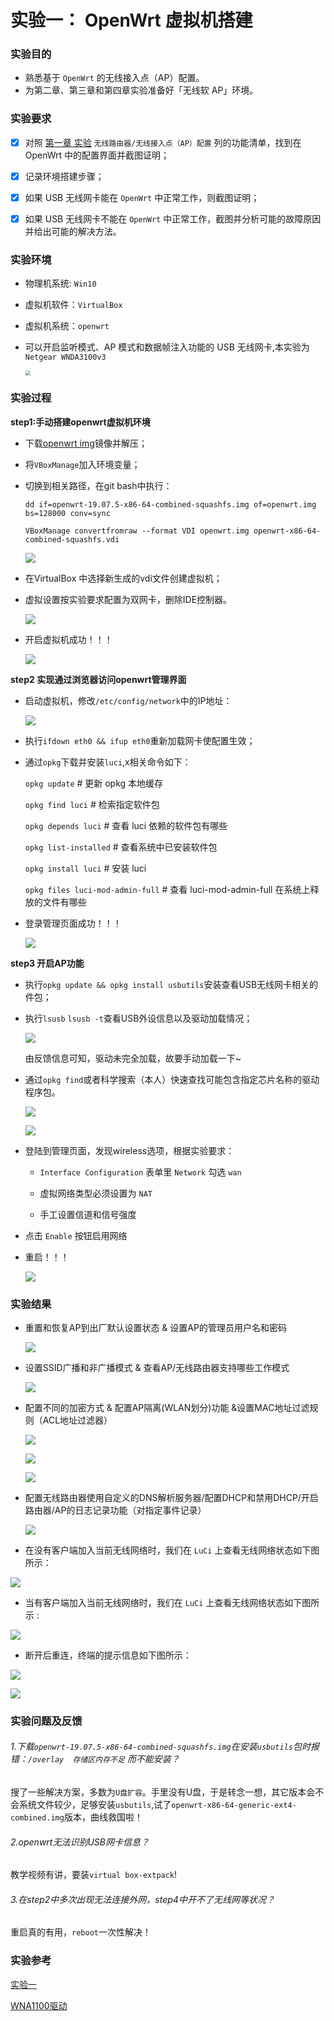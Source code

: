 # 实验一： OpenWrt 虚拟机搭建

### 实验目的

- 熟悉基于 `OpenWrt` 的无线接入点（AP）配置。
- 为第二章、第三章和第四章实验准备好「无线软 AP」环境。

### 实验要求

+ [x] 对照 [第一章 实验](https://c4pr1c3.github.io/cuc-mis/chap0x01/exp.html) `无线路由器/无线接入点（AP）配置` 列的功能清单，找到在 OpenWrt 中的配置界面并截图证明；

+ [x] 记录环境搭建步骤；

+ [x] 如果 USB 无线网卡能在 `OpenWrt` 中正常工作，则截图证明；

+ [x] 如果 USB 无线网卡不能在 `OpenWrt` 中正常工作，截图并分析可能的故障原因并给出可能的解决方法。

### 实验环境

* 物理机系统: `Win10`

* 虚拟机软件：`VirtualBox` 

* 虚拟机系统：`openwrt`

* 可以开启监听模式、AP 模式和数据帧注入功能的 USB 无线网卡,本实验为`Netgear WNDA3100v3`

  <img src="images/usb.jpg" style="zoom:50%;" />

### 实验过程

**step1:手动搭建openwrt虚拟机环境**

* 下载[openwrt img](https://downloads.openwrt.org/snapshots/targets/x86/64/openwrt-x86-64-generic-ext4-combined.img.gz)镜像并解压；

* 将`VBoxManage`加入环境变量；

* 切换到相关路径，在git bash中执行：

  `dd if=openwrt-19.07.5-x86-64-combined-squashfs.img of=openwrt.img bs=128000 conv=sync`

  `VBoxManage convertfromraw --format VDI openwrt.img openwrt-x86-64-combined-squashfs.vdi`

  ![](images/trans-vdi.png)

* 在VirtualBox 中选择新生成的vdi文件创建虚拟机；

* 虚拟设置按实验要求配置为双网卡，删除IDE控制器。

  ![](images/settings.png)

* 开启虚拟机成功！！！

  ![](images/openwrt-login.png)

**step2  实现通过浏览器访问openwrt管理界面**

* 启动虚拟机，修改`/etc/config/network`中的IP地址：

  ![](images/change-ip.png)

* 执行`ifdown eth0 && ifup eth0`重新加载网卡使配置生效；

* 通过`opkg`下载并安装`luci`,x相关命令如下：

  `opkg update`	 #	更新 opkg 本地缓存

  `opkg find luci`	# 	检索指定软件包

  `opkg depends luci`	#	 查看 luci 依赖的软件包有哪些 

  `opkg list-installed`	 #	 查看系统中已安装软件包

  `opkg install luci`	 # 	安装 luci

  `opkg files luci-mod-admin-full`	# 	查看 luci-mod-admin-full 在系统上释放的文件有哪些

* 登录管理页面成功！！！

  ![](images/manage-page.png)

**step3 开启AP功能**

* 执行`opkg update && opkg install usbutils`安装查看USB无线网卡相关的件包；

* 执行`lsusb` `lsusb -t`查看USB外设信息以及驱动加载情况；

  ![](images/lsusb.png)

  由反馈信息可知，驱动未完全加载，故要手动加载一下~

* 通过`opkg find`或者科学搜索（本人）快速查找可能包含指定芯片名称的驱动程序包。

  ![](images/search.png)

  ![](images/load-success.png)

* 登陆到管理页面，发现wireless选项，根据实验要求：

  * `Interface Configuration` 表单里 `Network` 勾选 `wan`

  * 虚拟网络类型必须设置为 `NAT`

  * 手工设置信道和信号强度

* 点击 `Enable` 按钮启用网络

* 重启！！！

  ![](images/wifi.png)

### 实验结果

- 重置和恢复AP到出厂默认设置状态 & 设置AP的管理员用户名和密码

  ![](images/AP.png)

- 设置SSID广播和非广播模式 & 查看AP/无线路由器支持哪些工作模式

  ![](images/setup.png)

- 配置不同的加密方式 & 配置AP隔离(WLAN划分)功能 &设置MAC地址过滤规则（ACL地址过滤器）

  ![](images/encryotion.png)

  ![](images/filter.png)

  ![](images/isolate.png)

- 配置无线路由器使用自定义的DNS解析服务器/配置DHCP和禁用DHCP/开启路由器/AP的日志记录功能（对指定事件记录）

  ![](images/dns.png)

  

* 在没有客户端加入当前无线网络时，我们在 `LuCi` 上查看无线网络状态如下图所示：

![](images/nobody-login.png)

* 当有客户端加入当前无线网络时，我们在 `LuCi` 上查看无线网络状态如下图所示 :

![](images/someone-login.png)

* 断开后重连，终端的提示信息如下图所示：

![](images/no.png)

![](images/nono.png)



### 实验问题及反馈

###### 1.下载`openwrt-19.07.5-x86-64-combined-squashfs.img`在安装`usbutils`包时报错：`/overlay  存储区内存不足` 而不能安装？

搜了一些解决方案，多数为`U盘扩容`。手里没有U盘，于是转念一想，其它版本会不会系统文件较少，足够安装`usbutils`,试了`openwrt-x86-64-generic-ext4-combined.img`版本，曲线救国啦！

###### 2.openwrt无法识别USB网卡信息？

教学视频有讲，要装`virtual box-extpack`!

###### 3.在step2中多次出现无法连接外网，step4中开不了无线网等状况？

重启真的有用，`reboot`一次性解决！

### 实验参考

[实验一](https://c4pr1c3.github.io/cuc-mis/chap0x01/exp.html)

[WNA1100驱动](http://www.voidcn.com/article/p-hoouvilo-zp.html)